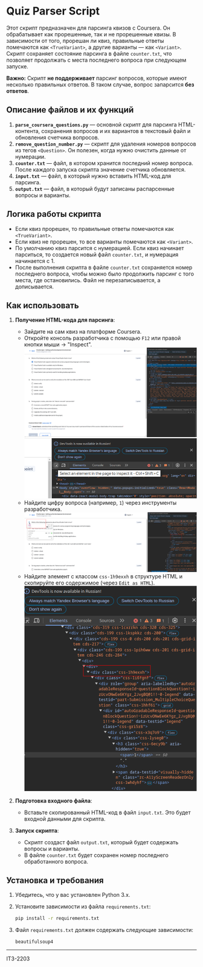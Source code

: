 
# Quiz Parser Script

Этот скрипт предназначен для парсинга квизов с Coursera. Он обрабатывает как прорешенные, так и не прорешенные квизы. В зависимости от того, прорешан ли квиз, правильные ответы помечаются как `<TrueVariant>`, а другие варианты — как `<Variant>`. Скрипт сохраняет состояние парсинга в файле `counter.txt`, что позволяет продолжать с места последнего вопроса при следующем запуске.

**Важно:** Скрипт **не поддерживает** парсинг вопросов, которые имеют несколько правильных ответов. В таком случае, вопрос запарсится **без ответов**.

## Описание файлов и их функций

1. **`parse_coursera_questions.py`** — основной скрипт для парсинга HTML-контента, сохранения вопросов и их вариантов в текстовый файл и обновления счетчика вопросов.
2. **`remove_question_number.py`** — скрипт для удаления номеров вопросов из тегов `<Question>`. Он полезен, когда нужно очистить данные от нумерации.
3. **`counter.txt`** — файл, в котором хранится последний номер вопроса. После каждого запуска скрипта значение счетчика обновляется.
4. **`input.txt`** — файл, в который нужно вставить HTML-код для парсинга.
5. **`output.txt`** — файл, в который будут записаны распарсенные вопросы и варианты.

## Логика работы скрипта

- Если квиз прорешен, то правильные ответы помечаются как `<TrueVariant>`.
- Если квиз не прорешен, то все варианты помечаются как `<Variant>`.
- По умолчанию квиз парсится с нумерацией. Если квиз начинает парситься, то создается новый файл `counter.txt`, и нумерация начинается с 1.
- После выполнения скрипта в файле `counter.txt` сохраняется номер последнего вопроса, чтобы можно было продолжить парсинг с того места, где остановились. Файл не перезаписывается, а дописывается.

## Как использовать

1. **Получение HTML-кода для парсинга**:

   - Зайдите на сам квиз на платформе Coursera.
   - Откройте консоль разработчика с помощью `F12` или правой кнопки мыши -> "Inspect". ![](/assets/1image.png) ![](/assets/2image.png)
   - Найдите цифру вопроса (например, `1`) через инструменты разработчика. ![](/assets/3image.png)
   - Найдите элемент с классом `css-1h9exxh` в структуре HTML и скопируйте его содержимое (через `Edit as HTML`).
     <br>![](/assets/4image.png)<br>

2. **Подготовка входного файла**:

   - Вставьте скопированный HTML-код в файл `input.txt`. Это будет входной данными для скрипта.

3. **Запуск скрипта**:
   - Скрипт создаст файл `output.txt`, который будет содержать вопросы и варианты.
   - В файле `counter.txt` будет сохранен номер последнего обработанного вопроса.

## Установка и требования

1. Убедитесь, что у вас установлен Python 3.x.
2. Установите зависимости из файла `requirements.txt`:

   ```bash
   pip install -r requirements.txt
   ```

3. Файл `requirements.txt` должен содержать следующие зависимости:
   ```
   beautifulsoup4
   ```

---

IT3-2203
